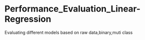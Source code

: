 # Performance_Evaluation_Linear-Regression
Evaluating different models based on raw data,binary,muti class
